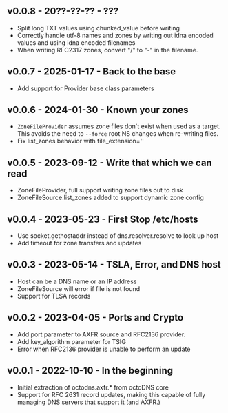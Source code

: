 ## v0.0.8 - 20??-??-?? - ???

- Split long TXT values using chunked_value before writing
- Correctly handle utf-8 names and zones by writing out idna encoded values and
  using idna encoded filenames
- When writing RFC2317 zones, convert "/" to "-" in the filename.

## v0.0.7 - 2025-01-17 - Back to the base

- Add support for Provider base class parameters

## v0.0.6 - 2024-01-30 - Known your zones

- `ZoneFileProvider` assumes zone files don't exist when used as a
  target. This avoids the need to `--force` root NS changes when
  re-writing files.
- Fix list_zones behavior with file_extension=''

## v0.0.5 - 2023-09-12 - Write that which we can read

- ZoneFileProvider, full support writing zone files out to disk
- ZoneFileSource.list_zones added to support dynamic zone config

## v0.0.4 - 2023-05-23 - First Stop /etc/hosts

- Use socket.gethostaddr instead of dns.resolver.resolve to look up host
- Add timeout for zone transfers and updates

## v0.0.3 - 2023-05-14 - TSLA, Error, and DNS host

- Host can be a DNS name or an IP address
- ZoneFileSource will error if file is not found
- Support for TLSA records

## v0.0.2 - 2023-04-05 - Ports and Crypto

- Add port parameter to AXFR source and RFC2136 provider.
- Add key_algorithm parameter for TSIG
- Error when RFC2136 provider is unable to perform an update

## v0.0.1 - 2022-10-10 - In the beginning

* Initial extraction of octodns.axfr.* from octoDNS core
* Support for RFC 2631 record updates, making this capable of fully managing DNS
  servers that support it (and AXFR.)
